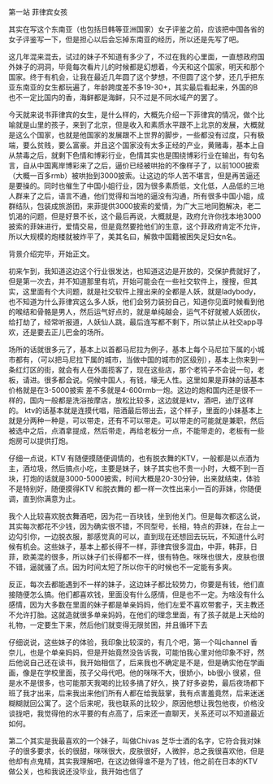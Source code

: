 第一站 菲律宾女孩

其实在写这个东南亚（也包括日韩等亚洲国家）女子评鉴之前，应该把中国各省的女子评鉴写一下，但是担心以后会忘掉东南亚的经历，所以还是先写了吧。

这几年混来混去，试过的妹子不知道有多少了，不过在我的心里面，一直想政府国外妹子的洞洞，毕竟每次看片儿的时候都是幻想着，今天和这个国家，明天和那个国家。终于有机会，让我在最近几年圆了这个梦想，不但圆了这个梦，还几乎把东亚东南亚的女生都玩遍了，年龄跨度差不多19-30+，其实最后看起来，外国的B也不一定比国内的香，海鲜都是海鲜，只不过是不同水域产的罢了。

今天就来说书菲律宾的女生，是什么样的，大概先介绍一下菲律宾的情况，做个比喻就是山里的孩子，来到了北京，但是收入和素质水平跟不上北京的发展，大概就是这么个国家，也就是他国家的发展跟不上世界的脚步，一些都没有过度，只有极端，要么贫贱，要么富豪。并且这个国家没有太多正经的产业，黄赌毒，基本上自从禁毒之后，就剩下色情和博彩行业，色情其实也是围绕博彩行业在输出，有句名言，自从中国离岸博彩来了之后，逼价已经被哄抬的不像样子了，以前1000披索（大概一百多rmb）被哄抬到3000披索。让这边的华人苦不堪言，但是再苦逼还是要操的。同时也催生了中国小姐行业，因为很多素质低，文化低，人品低的三地人群来了之后，语言不通，他们觉得和当地的逼没有沟通，所有很多中国小姐，成群结队，包装成旅游团，来菲提供3000披索的爱情，为广大三地同胞解决，老二饥渴的问题，但是好景不长，这个最后再说，大概就是，政府允许你找本地3000披索的菲妹进行，爱情交易，但是竟然要抢他们的生意，这个菲政府肯定不允许，所以大规模的炮楼就被炸平了，美其名曰，解救中国籍被困失足妇女n名。

背景介绍完毕，开始正文。

初来乍到，我知道这边这个行业很发达，也知道这边是开放的，交保护费就好了，但是第一次去，并不知道那里有坑，开始可能会在一些社交软件上，搜搜，但其实，这里面有个大问题，就是社交软件上搜出来的全都是人妖，就是ladybody，也不知道为什么菲律宾这么多人妖，他们会努力装扮自己，知道你见面时候看到他的喉结和骨骼是男人，然后运气好点的，就是单纯越会，运气不好就被人妖团伙，给打劫了，经常听报道，人妖仙人跳，最后连写都不剩下，所以禁止从社交app寻欢，还是要去正儿巴金的场所。

场所的话就很多元了，基本上以首都马尼拉为例子，基本上每个马尼拉下属的小城市都有，（可以把马尼拉下属的城市，当做中国的城市的区级别），基本上你来到一条红灯区的街，就会有人在外面揽客了，现在这些店，那个老鸨子不会说一句，老板，请进。很多都会说。伺候中国人，有钱，壕无人性。这里如果是菲妹的话基本价格就是在3-5000披索 差不多就是4-600rmb一炮。这边的炮和国内还是很不一样的，国内一般都是洗浴按摩店，放松比较多，这边就是ktv，酒吧，迪厅这样的。 ktv的话基本就是连摸代唱，陪酒最后带出去，这个样子，里面的小妹基本上就是分两种一种是，可以带走，还有不可以带走。可以带走的可能就是兼职，然后被选中之后，点酒拿提成，然后带走，再给老板分一点，不能带走的，老板有一些炮房可以提供打炮。

仔细一点说，KTV 有随便摸随便调情的，也有脱衣舞的KTV，一般都是以点酒为主，酒垃圾，然后搞点小吃，主要是妹子，妹子其实也不贵一小时，大概不到一百块，打炮的话就是3000-5000披索，时间大概是20-30分钟，出来就结束，体验不是特别好，随便摸得KTV 和脱衣舞的 都一样一次性出来小一百的菲妹，你随便调，直到你满意为止。

我个人比较喜欢脱衣舞酒吧，因为花一百块钱，坐到他关门。但是每次都这么说，其实每次都花不少钱，因为确实很不错，不同型号，长相，特点的菲妹，在台上一边勾引你，一边脱衣服，那感觉真的可以，直到现在还想回去玩玩，不知道什么时候有机会。这些妹子，基本上都长得不一样，菲律宾很多混血，中菲，韩菲，日菲，欧美混的很多，所以妹子们长得都不一样，很有特色。咪咪也很大，皮肤也很不错，逼就骚了点。因为时间太短了所以你干的时候也不一定能有多爽。

反正，每次去都能遇到不一样的妹子，这边妹子都比较势力，你要是有钱，他们直接随便怎么搞。他们都喜欢钱，里面没有什么感情，但是也不一定。为啥没有什么感情，因为大多数在里面的妹子都是单亲妈妈，他们左爱不喜欢带套子，天主教还不允许打胎。这就造就很多单亲妈妈，在他们的理念里面，有了孩子就是上天给的礼物，一定要生下来，然后他们就变得无限贫困，并且循环下去

仔细说说，这些妹子的体验，我印象比较深的，有几个吧，第一个叫channel 香奈儿，也是个单亲妈妈，但是开始竟然没告诉我，可能怕我心里对他印象不好，然后他说自己还在读书，我开始相信了，后来我也不确定是不是，但是确实他在学画画，像是在学校里面，孩子父母代吧。他的咪咪不大，很娇小，bb很小 很紧，但是水不是很多，也可能那天我喝的比较多搞了好久，换了好多姿势，最后夜场都下班了我才出来，后来我出来他们所有人都在给我鼓掌，我有点害羞竟然，后来迷迷糊糊就回公寓了。这个后来呢，我也联系的比较少，原因他想让我包他夜，价格没谈拢吧，我觉得他的水平要的有点高了，后来还一直聊天，关系还可以不知道最近如何。

第二个其实是我最喜欢的一个妹子，叫做Chivas 芝华士酒的名字，它符合我对妹子的很多要求，长的很甜，咪咪很大，皮肤很好，人微胖，总之我很喜欢他，但是他却有点鬼精，其实我理解吧，在这边做得谁不是为了钱，他之前在日本的KTV做公关，也和我说还没毕业，我开始也信了
